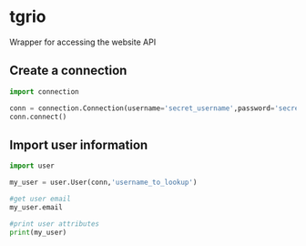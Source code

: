 # tgrio
Wrapper for accessing the website API

## Create a connection
``` python
import connection

conn = connection.Connection(username='secret_username',password='secret_password')
conn.connect()
```

## Import user information
``` python
import user

my_user = user.User(conn,'username_to_lookup')

#get user email
my_user.email

#print user attributes
print(my_user) 
```
